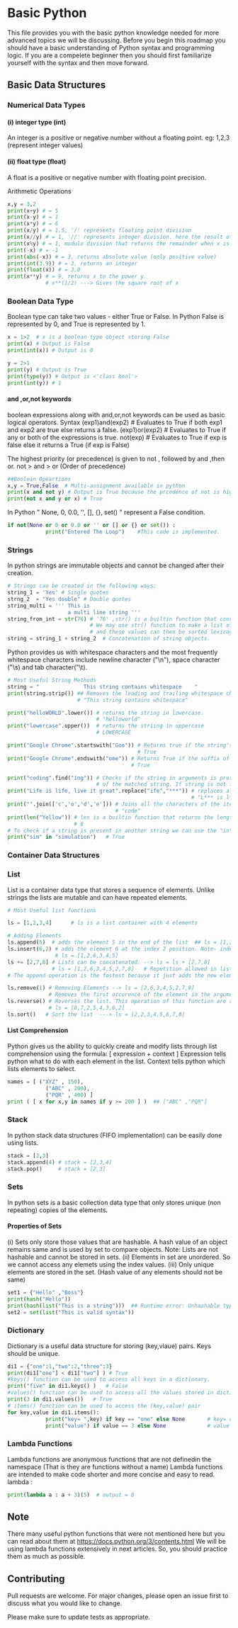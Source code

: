 # Basic Python
This file provides you with the basic python knowledge needed for more advanced topics we will be discussing.
Before you begin this roadmap you should have a basic understanding of Python syntax and programming logic.
If you are a compelete beginner then you should first familiarize yourself with the syntax and then move forward.

## Basic Data Structures

### Numerical Data Types
#### (i) integer type (int)
An integer is a positive or negative number without a floating point.
eg: 1,2,3 (represent integer values)
#### (ii) float type (float)
A float is a positive or negative number with floating point precision.

Arithmetic Operations
```python
x,y = 3,2
print(x+y) # = 5
print(x-y) # = 1
print(x*y) # = 6
print(x/y) # = 1.5, '/' represents floating point division
print(x//y) # = 1, '//' represents integer division. here the result of division is rounded to lower value.
print(x%y) # = 1, modulo division that returns the remainder when x is divided by y.
print(-x) # = -1
print(abs(-x)) # = 3, returns absolute value (only positive value)
print(int(3.9)) # = 3, returns an integer
print(float(x)) # = 3.0
print(x**y) # = 9, returns x to the power y.
            # x**(1/2) ---> Gives the square root of x
```
### Boolean Data Type
Boolean type can take two values - either True or False.
In Python False is represented by 0, and True is represented by 1.
```python
x = 1>2  # x is a boolean type object storing False
print(x) # Output is False
print(int(x)) # Output is 0

y = 2>1
print(y) # Output is True
print(type(y)) # Output is <'class bool'>
print(int(y)) # 1
```
#### and ,or,not keywords
boolean expressions along with and,or,not keywords can be used as basic logical operators.
Syntax
(exp1)and(exp2) # Evaluates to True if both exp1 and exp2 are true else returns a false.
(exp1)or(exp2) # Evaluates to True if any or both of the expressions is true.
not(exp) # Evaluates to True if exp is false else it returns a True (if exp is False)

The highest priority (or precedence) is given to not , followed by and ,then or.
not > and > or (Order of precedence)
```python
##Boolean Opeartions
x,y = True,False  # Multi-assignment available in python
print(x and not y) # Output is True because the prcedence of not is higher than and
print(not x and y or x) # True
```
In Python " None, 0, 0.0, '', [], {}, set() " represent a False condition.
```python
if not(None or 0 or 0.0 or '' or [] or {} or set()) :
            print("Entered The Loop")    #This code is implemented. 
  ```
### Strings
In python strings are immutable objects and cannot be changed after their creation.
```python
# Strings can be created in the following ways;
string_1 = 'Yes' # Single quotes
strng_2  = "Yes double" # Double quotes
string_multi = ''' This is
                   a multi line string '''
string_from_int = str(76) # '76' ,str() is a builtin function that converts integer value to a string.
                          # We may use str() function to make a list of strings from integer values
                          # and these values can then be sorted lexicographically (i.e based on the first element)
string = string_1 + string_2  # Concatenation of string objects.
```
Python provides us with whitespace characters and the most frequently whitespace characters include newline character ("\n"), space character ("\s) and tab character("\t).
```python
# Most Useful String Methods
string = "              This string contains whitespace    "
print(string.strip()) ## Removes the leading and trailing whitespace characters from the string
                      # "This string contains whitespace"

print("helloWORLD".lower()) # returns the string in lowercase. 
                            # "helloworld"
print("lowercase".upper())  # returns the striing in uppercase
                            # LOWERCASE

print("Google Chrome".startswith("Goo")) # Returns true if the string's prefix matches with the argument of the function.
                                         # True
print("Google Chrome".endswith("ome")) # Returns True if the suffix of the string matches with the argument of the function.
                                       # True

print("coding".find("ing")) # Checks if the string in arguments is present in the main string.It then returns the beginning
                            # of the matched string. If string is not found it returns a -1
print("Life is life, live it great".replace("ife","***")) # replaces all instances of the argument in the main string
                                                          # "L*** is l***,live it great
print("".join(['c','o','d','e'])) # Joins all the characters of the iterable to return a string
                                  # "code"
print(len("Yellow")) # len is a builtin function that returns the length of the string.
                     # 6
# To check if a string is present in another string we can use the "in" operator
print("sim" in "simulation")   # True
```
### Container Data Structures
### List
List is a container data type that stores a sequence of elements. Unlike strings the lists are mutable and can have repeated elements.
```python
# Most Useful list functions

ls = [1,2,3,4]      # ls is a list container with 4 elements

# Adding Elements
ls.append(5)  # adds the element 5 in the end of the list  ## ls = [1,2,3,4,5]
ls.insert(6,2) # adds the element 6 at the index 2 position. Note- indexes start from 0 in python
               # ls = [1,2,6,3,4,5]
ls += [2,7,8] # Lists can be concatenated. --> ls = ls + [2,7,8]
              # ls = [1,2,6,3,4,5,2,7,8]   # Repetition allowed in lists
# The append operation is the fastest because it just adds the new element on the tail of the list.

ls.remove(1) # Removing Elements --> ls = [2,6,3,4,5,2,7,8]
             # Removes the first occurence of the element in the arguments.
ls.reverse() # Reverses the list. This operation of this function are reflected on the original list too.
             # ls = [8,7,2,5,4,3,6,2]
ls.sort()   # Sort the list  ---> ls = [2,2,3,4,5,6,7,8]
```
#### List Comprehension
Python gives us the ability to quickly create and modify lists through list comprehension using the formula:
                                                [ expression + context ]
Expression tells python what to do with each element in the list.
Context tells python which lists elements to select.
```python
names = [ ("XYZ" , 150),
            ("ABC" , 200),
            ("PQR" , 400) ]
print ( [ x for x,y in names if y >= 200 ] )  ## ["ABC" ,"PQR"]
```
### Stack
In python stack data structures (FIFO implementation) can be easily done using lists.
```python
stack = [2,3]
stack.append(4) # stack = [2,3,4]
stack.pop()     # stack = [2,3]
```
### Sets
In python sets is a basic collection data type that only stores unique (non repeating) copies of the elements.
#### Properties of Sets
(i) Sets only store those values that are hashable.
   A hash value of an object remains same and is used by set to compare objects.
Note: Lists are not hashable and cannot be stored in sets.
(ii) Elements in set are unordered. So we cannot access any elemets using the index values.
(iii) Only unique elements are stored in the set. (Hash value of any elements should not be same)
```python
set1 = {"Hello" ,"Boss"}
print(hash("Hello"))
print(hash(list("This is a string")))  ## Runtime error: Unhashable type: list
set2 = set(list("This is valid syntax"))
```
### Dictionary
Dictionary is a useful data structure for storing (key,vlaue) pairs.
Keys should be unique.
```python
di1 = {"one":1,"two":2,"three":3}
print(di1["one"] < di1["two"] ) # True
#keys() function can be used to access all keys in a dictionary.
print("five" in di1.keys() )   # False
#values() function can be used to access all the values stored in dictionary.
print(3 in di1.values())   # True
# items() function can be used to access the (key,value) pair
for key,value in di1.items():
            print("key= ",key) if key == "one" else None       # key= one
            print("value") if value == 3 else None             # value
```
### Lambda Functions
Lambda functions are anonymous functions that are not definedin the namespace (That is they are functions without a name)
Lambda functions are intended to make code shorter and more concise and easy to read.
lambda <arguments> : <return expression>
```python
print(lambda a : a + 3)(5)  # output = 8
```

## Note
There many useful python functions that were not mentioned here but you can read about them at https://docs.python.org/3/contents.html
We will be using lambda functions extensively in next articles. So, you should practice them as much as possible.
## Contributing
Pull requests are welcome. For major changes, please open an issue first to discuss what you would like to change.

Please make sure to update tests as appropriate.

